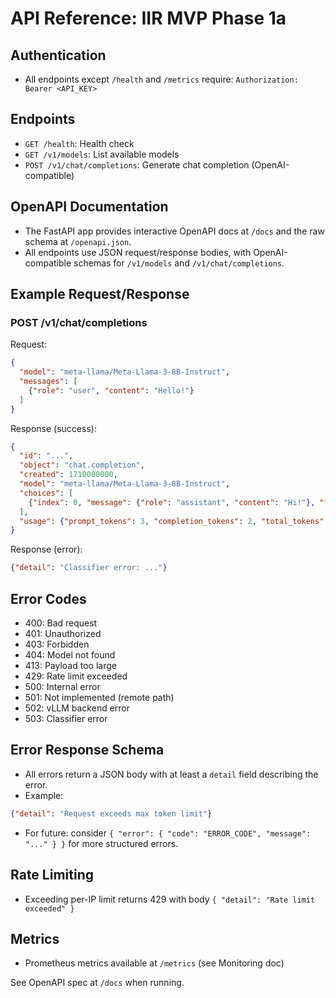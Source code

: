 # API Reference: IIR MVP Phase 1a

## Authentication
- All endpoints except `/health` and `/metrics` require: `Authorization: Bearer <API_KEY>`

## Endpoints
- `GET /health`: Health check
- `GET /v1/models`: List available models
- `POST /v1/chat/completions`: Generate chat completion (OpenAI-compatible)

## OpenAPI Documentation
- The FastAPI app provides interactive OpenAPI docs at `/docs` and the raw schema at `/openapi.json`.
- All endpoints use JSON request/response bodies, with OpenAI-compatible schemas for `/v1/models` and `/v1/chat/completions`.

## Example Request/Response
### POST /v1/chat/completions
Request:
```json
{
  "model": "meta-llama/Meta-Llama-3-8B-Instruct",
  "messages": [
    {"role": "user", "content": "Hello!"}
  ]
}
```
Response (success):
```json
{
  "id": "...",
  "object": "chat.completion",
  "created": 1710000000,
  "model": "meta-llama/Meta-Llama-3-8B-Instruct",
  "choices": [
    {"index": 0, "message": {"role": "assistant", "content": "Hi!"}, "finish_reason": "stop"}
  ],
  "usage": {"prompt_tokens": 3, "completion_tokens": 2, "total_tokens": 5}
}
```
Response (error):
```json
{"detail": "Classifier error: ..."}
```

## Error Codes
- 400: Bad request
- 401: Unauthorized
- 403: Forbidden
- 404: Model not found
- 413: Payload too large
- 429: Rate limit exceeded
- 500: Internal error
- 501: Not implemented (remote path)
- 502: vLLM backend error
- 503: Classifier error

## Error Response Schema
- All errors return a JSON body with at least a `detail` field describing the error.
- Example:
```json
{"detail": "Request exceeds max token limit"}
```
- For future: consider `{ "error": { "code": "ERROR_CODE", "message": "..." } }` for more structured errors.

## Rate Limiting
- Exceeding per-IP limit returns 429 with body `{ "detail": "Rate limit exceeded" }`

## Metrics
- Prometheus metrics available at `/metrics` (see Monitoring doc)

See OpenAPI spec at `/docs` when running.
